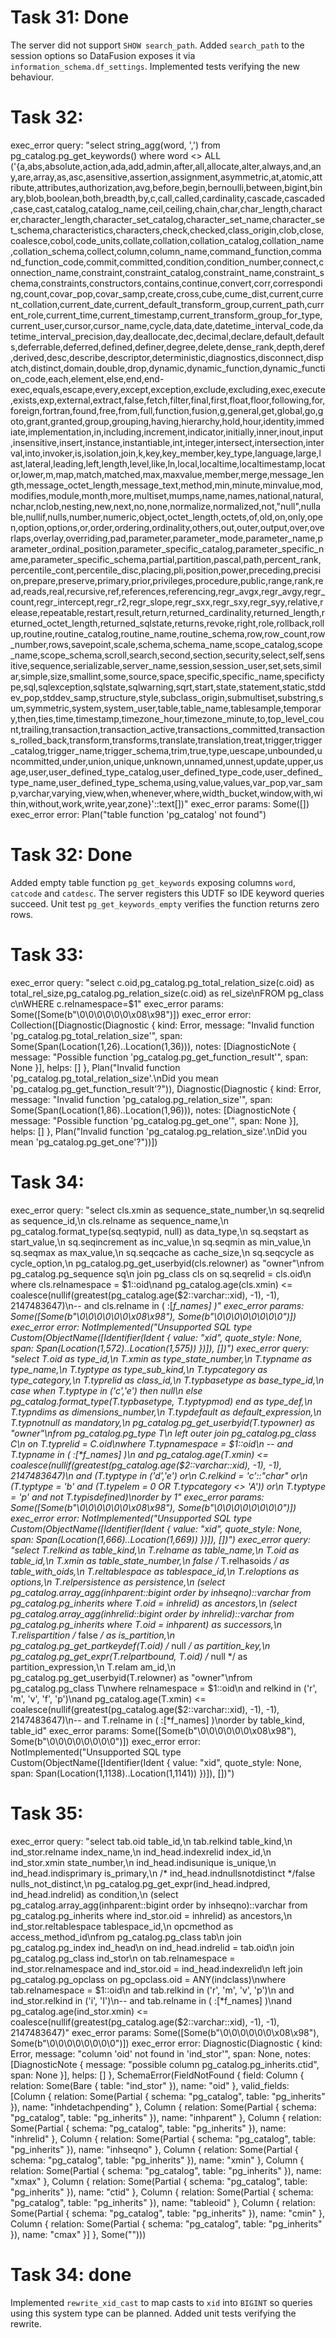 # Task 31: Done
The server did not support `SHOW search_path`. Added `search_path` to the
session options so DataFusion exposes it via `information_schema.df_settings`.
Implemented tests verifying the new behaviour.
# Task 32:
exec_error query: "select string_agg(word, ',') from pg_catalog.pg_get_keywords() where word <> ALL ('{a,abs,absolute,action,ada,add,admin,after,all,allocate,alter,always,and,any,are,array,as,asc,asensitive,assertion,assignment,asymmetric,at,atomic,attribute,attributes,authorization,avg,before,begin,bernoulli,between,bigint,binary,blob,boolean,both,breadth,by,c,call,called,cardinality,cascade,cascaded,case,cast,catalog,catalog_name,ceil,ceiling,chain,char,char_length,character,character_length,character_set_catalog,character_set_name,character_set_schema,characteristics,characters,check,checked,class_origin,clob,close,coalesce,cobol,code_units,collate,collation,collation_catalog,collation_name,collation_schema,collect,column,column_name,command_function,command_function_code,commit,committed,condition,condition_number,connect,connection_name,constraint,constraint_catalog,constraint_name,constraint_schema,constraints,constructors,contains,continue,convert,corr,corresponding,count,covar_pop,covar_samp,create,cross,cube,cume_dist,current,current_collation,current_date,current_default_transform_group,current_path,current_role,current_time,current_timestamp,current_transform_group_for_type,current_user,cursor,cursor_name,cycle,data,date,datetime_interval_code,datetime_interval_precision,day,deallocate,dec,decimal,declare,default,defaults,deferrable,deferred,defined,definer,degree,delete,dense_rank,depth,deref,derived,desc,describe,descriptor,deterministic,diagnostics,disconnect,dispatch,distinct,domain,double,drop,dynamic,dynamic_function,dynamic_function_code,each,element,else,end,end-exec,equals,escape,every,except,exception,exclude,excluding,exec,execute,exists,exp,external,extract,false,fetch,filter,final,first,float,floor,following,for,foreign,fortran,found,free,from,full,function,fusion,g,general,get,global,go,goto,grant,granted,group,grouping,having,hierarchy,hold,hour,identity,immediate,implementation,in,including,increment,indicator,initially,inner,inout,input,insensitive,insert,instance,instantiable,int,integer,intersect,intersection,interval,into,invoker,is,isolation,join,k,key,key_member,key_type,language,large,last,lateral,leading,left,length,level,like,ln,local,localtime,localtimestamp,locator,lower,m,map,match,matched,max,maxvalue,member,merge,message_length,message_octet_length,message_text,method,min,minute,minvalue,mod,modifies,module,month,more,multiset,mumps,name,names,national,natural,nchar,nclob,nesting,new,next,no,none,normalize,normalized,not,\"null\",nullable,nullif,nulls,number,numeric,object,octet_length,octets,of,old,on,only,open,option,options,or,order,ordering,ordinality,others,out,outer,output,over,overlaps,overlay,overriding,pad,parameter,parameter_mode,parameter_name,parameter_ordinal_position,parameter_specific_catalog,parameter_specific_name,parameter_specific_schema,partial,partition,pascal,path,percent_rank,percentile_cont,percentile_disc,placing,pli,position,power,preceding,precision,prepare,preserve,primary,prior,privileges,procedure,public,range,rank,read,reads,real,recursive,ref,references,referencing,regr_avgx,regr_avgy,regr_count,regr_intercept,regr_r2,regr_slope,regr_sxx,regr_sxy,regr_syy,relative,release,repeatable,restart,result,return,returned_cardinality,returned_length,returned_octet_length,returned_sqlstate,returns,revoke,right,role,rollback,rollup,routine,routine_catalog,routine_name,routine_schema,row,row_count,row_number,rows,savepoint,scale,schema,schema_name,scope_catalog,scope_name,scope_schema,scroll,search,second,section,security,select,self,sensitive,sequence,serializable,server_name,session,session_user,set,sets,similar,simple,size,smallint,some,source,space,specific,specific_name,specifictype,sql,sqlexception,sqlstate,sqlwarning,sqrt,start,state,statement,static,stddev_pop,stddev_samp,structure,style,subclass_origin,submultiset,substring,sum,symmetric,system,system_user,table,table_name,tablesample,temporary,then,ties,time,timestamp,timezone_hour,timezone_minute,to,top_level_count,trailing,transaction,transaction_active,transactions_committed,transactions_rolled_back,transform,transforms,translate,translation,treat,trigger,trigger_catalog,trigger_name,trigger_schema,trim,true,type,uescape,unbounded,uncommitted,under,union,unique,unknown,unnamed,unnest,update,upper,usage,user,user_defined_type_catalog,user_defined_type_code,user_defined_type_name,user_defined_type_schema,using,value,values,var_pop,var_samp,varchar,varying,view,when,whenever,where,width_bucket,window,with,within,without,work,write,year,zone}'::text[])"
exec_error params: Some([])
exec_error error: Plan("table function 'pg_catalog' not found")
# Task 32: Done
Added empty table function `pg_get_keywords` exposing columns `word`,
`catcode` and `catdesc`. The server registers this UDTF so IDE keyword
queries succeed. Unit test `pg_get_keywords_empty` verifies the function
returns zero rows.
# Task 33:
exec_error query: "select c.oid,pg_catalog.pg_total_relation_size(c.oid) as total_rel_size,pg_catalog.pg_relation_size(c.oid) as rel_size\nFROM pg_class c\nWHERE c.relnamespace=$1"
exec_error params: Some([Some(b"\0\0\0\0\0\0\x08\x98")])
exec_error error: Collection([Diagnostic(Diagnostic { kind: Error, message: "Invalid function 'pg_catalog.pg_total_relation_size'", span: Some(Span(Location(1,26)..Location(1,36))), notes: [DiagnosticNote { message: "Possible function 'pg_catalog.pg_get_function_result'", span: None }], helps: [] }, Plan("Invalid function 'pg_catalog.pg_total_relation_size'.\nDid you mean 'pg_catalog.pg_get_function_result'?")), Diagnostic(Diagnostic { kind: Error, message: "Invalid function 'pg_catalog.pg_relation_size'", span: Some(Span(Location(1,86)..Location(1,96))), notes: [DiagnosticNote { message: "Possible function 'pg_catalog.pg_get_one'", span: None }], helps: [] }, Plan("Invalid function 'pg_catalog.pg_relation_size'.\nDid you mean 'pg_catalog.pg_get_one'?"))])
# Task 34:
exec_error query: "select cls.xmin as sequence_state_number,\n       sq.seqrelid as sequence_id,\n       cls.relname as sequence_name,\n       pg_catalog.format_type(sq.seqtypid, null) as data_type,\n       sq.seqstart as start_value,\n       sq.seqincrement as inc_value,\n       sq.seqmin as min_value,\n       sq.seqmax as max_value,\n       sq.seqcache as cache_size,\n       sq.seqcycle as cycle_option,\n       pg_catalog.pg_get_userbyid(cls.relowner) as \"owner\"\nfrom pg_catalog.pg_sequence sq\n    join pg_class cls on sq.seqrelid = cls.oid\n    where cls.relnamespace = $1::oid\nand pg_catalog.age(cls.xmin) <= coalesce(nullif(greatest(pg_catalog.age($2::varchar::xid), -1), -1), 2147483647)\n--  and cls.relname in ( :[*f_names] )"
exec_error params: Some([Some(b"\0\0\0\0\0\0\x08\x98"), Some(b"\0\0\0\0\0\0\0\0")])
exec_error error: NotImplemented("Unsupported SQL type Custom(ObjectName([Identifier(Ident { value: \"xid\", quote_style: None, span: Span(Location(1,572)..Location(1,575)) })]), [])")
exec_error query: "select T.oid as type_id,\n       T.xmin as type_state_number,\n       T.typname as type_name,\n       T.typtype as type_sub_kind,\n       T.typcategory as type_category,\n       T.typrelid as class_id,\n       T.typbasetype as base_type_id,\n       case when T.typtype in ('c','e') then null\n            else pg_catalog.format_type(T.typbasetype, T.typtypmod) end as type_def,\n       T.typndims as dimensions_number,\n       T.typdefault as default_expression,\n       T.typnotnull as mandatory,\n       pg_catalog.pg_get_userbyid(T.typowner) as \"owner\"\nfrom pg_catalog.pg_type T\n         left outer join pg_catalog.pg_class C\n             on T.typrelid = C.oid\nwhere T.typnamespace = $1::oid\n  --  and T.typname in ( :[*f_names] )\n  and pg_catalog.age(T.xmin) <= coalesce(nullif(greatest(pg_catalog.age($2::varchar::xid), -1), -1), 2147483647)\n  and (T.typtype in ('d','e') or\n       C.relkind = 'c'::\"char\" or\n       (T.typtype = 'b' and (T.typelem = 0 OR T.typcategory <> 'A')) or\n       T.typtype = 'p' and not T.typisdefined)\norder by 1"
exec_error params: Some([Some(b"\0\0\0\0\0\0\x08\x98"), Some(b"\0\0\0\0\0\0\0\0")])
exec_error error: NotImplemented("Unsupported SQL type Custom(ObjectName([Identifier(Ident { value: \"xid\", quote_style: None, span: Span(Location(1,666)..Location(1,669)) })]), [])")
exec_error query: "select T.relkind as table_kind,\n       T.relname as table_name,\n       T.oid as table_id,\n       T.xmin as table_state_number,\n       false /* T.relhasoids */ as table_with_oids,\n       T.reltablespace as tablespace_id,\n       T.reloptions as options,\n       T.relpersistence as persistence,\n       (select pg_catalog.array_agg(inhparent::bigint order by inhseqno)::varchar from pg_catalog.pg_inherits where T.oid = inhrelid) as ancestors,\n       (select pg_catalog.array_agg(inhrelid::bigint order by inhrelid)::varchar from pg_catalog.pg_inherits where T.oid = inhparent) as successors,\n       T.relispartition /* false */ as is_partition,\n       pg_catalog.pg_get_partkeydef(T.oid) /* null */ as partition_key,\n       pg_catalog.pg_get_expr(T.relpartbound, T.oid) /* null */ as partition_expression,\n       T.relam am_id,\n       pg_catalog.pg_get_userbyid(T.relowner) as \"owner\"\nfrom pg_catalog.pg_class T\nwhere relnamespace = $1::oid\n       and relkind in ('r', 'm', 'v', 'f', 'p')\nand pg_catalog.age(T.xmin) <= coalesce(nullif(greatest(pg_catalog.age($2::varchar::xid), -1), -1), 2147483647)\n--  and T.relname in ( :[*f_names] )\norder by table_kind, table_id"
exec_error params: Some([Some(b"\0\0\0\0\0\0\x08\x98"), Some(b"\0\0\0\0\0\0\0\0")])
exec_error error: NotImplemented("Unsupported SQL type Custom(ObjectName([Identifier(Ident { value: \"xid\", quote_style: None, span: Span(Location(1,1138)..Location(1,1141)) })]), [])")
# Task 35:
exec_error query: "select tab.oid               table_id,\n       tab.relkind           table_kind,\n       ind_stor.relname      index_name,\n       ind_head.indexrelid   index_id,\n       ind_stor.xmin         state_number,\n       ind_head.indisunique  is_unique,\n       ind_head.indisprimary is_primary,\n       /* ind_head.indnullsnotdistinct */false  nulls_not_distinct,\n       pg_catalog.pg_get_expr(ind_head.indpred, ind_head.indrelid) as condition,\n       (select pg_catalog.array_agg(inhparent::bigint order by inhseqno)::varchar from pg_catalog.pg_inherits where ind_stor.oid = inhrelid) as ancestors,\n       ind_stor.reltablespace tablespace_id,\n       opcmethod as access_method_id\nfrom pg_catalog.pg_class tab\n         join pg_catalog.pg_index ind_head\n              on ind_head.indrelid = tab.oid\n         join pg_catalog.pg_class ind_stor\n              on tab.relnamespace = ind_stor.relnamespace and ind_stor.oid = ind_head.indexrelid\n         left join pg_catalog.pg_opclass on pg_opclass.oid = ANY(indclass)\nwhere tab.relnamespace = $1::oid\n        and tab.relkind in ('r', 'm', 'v', 'p')\n        and ind_stor.relkind in ('i', 'I')\n--  and tab.relname in ( :[*f_names] )\nand pg_catalog.age(ind_stor.xmin) <= coalesce(nullif(greatest(pg_catalog.age($2::varchar::xid), -1), -1), 2147483647)"
exec_error params: Some([Some(b"\0\0\0\0\0\0\x08\x98"), Some(b"\0\0\0\0\0\0\0\0")])
exec_error error: Diagnostic(Diagnostic { kind: Error, message: "column 'oid' not found in 'ind_stor'", span: None, notes: [DiagnosticNote { message: "possible column pg_catalog.pg_inherits.ctid", span: None }], helps: [] }, SchemaError(FieldNotFound { field: Column { relation: Some(Bare { table: "ind_stor" }), name: "oid" }, valid_fields: [Column { relation: Some(Partial { schema: "pg_catalog", table: "pg_inherits" }), name: "inhdetachpending" }, Column { relation: Some(Partial { schema: "pg_catalog", table: "pg_inherits" }), name: "inhparent" }, Column { relation: Some(Partial { schema: "pg_catalog", table: "pg_inherits" }), name: "inhrelid" }, Column { relation: Some(Partial { schema: "pg_catalog", table: "pg_inherits" }), name: "inhseqno" }, Column { relation: Some(Partial { schema: "pg_catalog", table: "pg_inherits" }), name: "xmin" }, Column { relation: Some(Partial { schema: "pg_catalog", table: "pg_inherits" }), name: "xmax" }, Column { relation: Some(Partial { schema: "pg_catalog", table: "pg_inherits" }), name: "ctid" }, Column { relation: Some(Partial { schema: "pg_catalog", table: "pg_inherits" }), name: "tableoid" }, Column { relation: Some(Partial { schema: "pg_catalog", table: "pg_inherits" }), name: "cmin" }, Column { relation: Some(Partial { schema: "pg_catalog", table: "pg_inherits" }), name: "cmax" }] }, Some("")))
# Task 34: done
Implemented `rewrite_xid_cast` to map casts to `xid` into `BIGINT` so queries using
this system type can be planned. Added unit tests verifying the rewrite.
